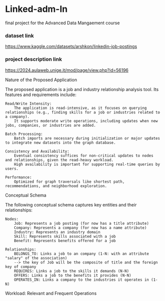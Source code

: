 # Linked-adm-In
final project for the Advanced Data Mangaement course 

### dataset link
https://www.kaggle.com/datasets/arshkon/linkedin-job-postings

### project description link
https://2024.aulaweb.unige.it/mod/page/view.php?id=56196

Nature of the Proposed Application

The proposed application is a job and industry relationship analysis tool. Its features and requirements include:

    Read/Write Intensity:
        The application is read-intensive, as it focuses on querying relationships (e.g., finding skills for a job or industries related to a company).
        It supports moderate write operations, including updates when new jobs, companies, or industries are added.

    Batch Processing:
        Batch imports are necessary during initialization or major updates to integrate new datasets into the graph database.

    Consistency and Availability:
        Eventual consistency suffices for non-critical updates to nodes and relationships, given the read-heavy workload.
        High availability is important for supporting real-time queries by users.

    Performance:
        Optimized for graph traversals like shortest path, recommendations, and neighborhood exploration.

Conceptual Schema

The following conceptual schema captures key entities and their relationships:

    Nodes:
        Job: Represents a job posting (for now has a title attribute)
        Company: Represents a company (for now has a name attribute)
        Industry: Represents an industry domain 
        Skill: Represents skills associated with a job
        Benefit: Represents benefits offered for a job

    Relationships:
        BELONGS_TO: Links a job to an company (1-N: with an attribute "salary" of the association)
        --> the key of Job will be the composite of title and the foreign key of company
        REQUIRES: Links a job to the skills it demands (N-N)
        OFFERS: Links a job to the benefits it provides (N-N)
        OPERATES_IN: Links a company to the industries it operates in (1-N)

Workload: Relevant and Frequent Operations


